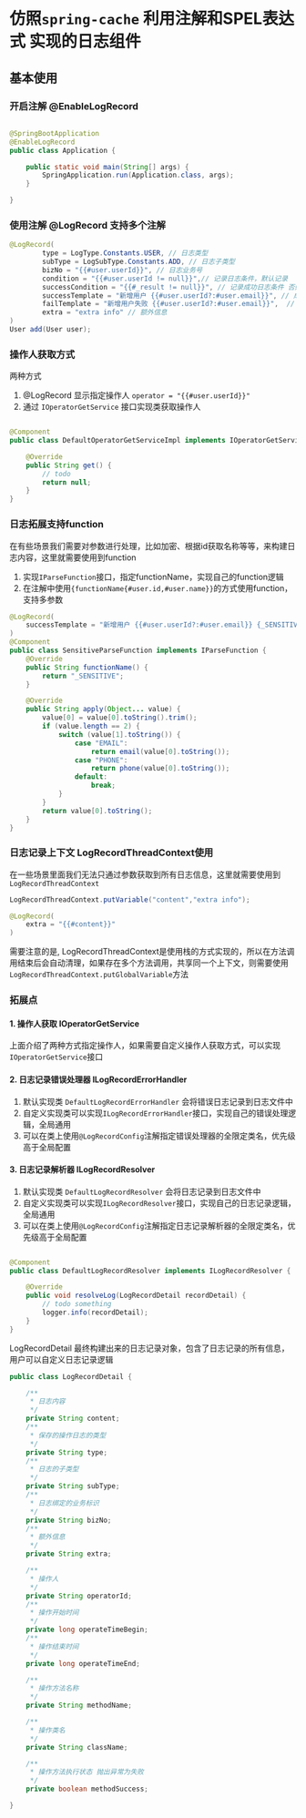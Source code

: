 # 仿照`spring-cache` 利用注解和SPEL表达式 实现的日志组件

## 基本使用

### 开启注解 @EnableLogRecord

```java

@SpringBootApplication
@EnableLogRecord
public class Application {

    public static void main(String[] args) {
        SpringApplication.run(Application.class, args);
    }

}
```

###   

### 使用注解 @LogRecord 支持多个注解

```java
@LogRecord(
        type = LogType.Constants.USER, // 日志类型
        subType = LogSubType.Constants.ADD, // 日志子类型 
        bizNo = "{{#user.userId}}", // 日志业务号
        condition = "{{#user.userId != null}}",// 记录日志条件，默认记录
        successCondition = "{{#_result != null}}", // 记录成功日志条件 否则记录失败记录，默认记录成功日志
        successTemplate = "新增用户 {{#user.userId?:#user.email}}", // 成功日志模板 和失败日志模板不能同时为空
        failTemplate = "新增用户失败 {{#user.userId?:#user.email}}",  // 失败日志模板 和成功日志模板不能同时为空
        extra = "extra info" // 额外信息
)
User add(User user);
```

### 操作人获取方式

两种方式

1. @LogRecord 显示指定操作人 `operator = "{{#user.userId}}"`
2. 通过 `IOperatorGetService` 接口实现类获取操作人

```java

@Component
public class DefaultOperatorGetServiceImpl implements IOperatorGetService {

    @Override
    public String get() {
        // todo
        return null;
    }
}
```

### 日志拓展支持function

在有些场景我们需要对参数进行处理，比如加密、根据id获取名称等等，来构建日志内容，这里就需要使用到function

1. 实现`IParseFunction`接口，指定functionName，实现自己的function逻辑
2. 在注解中使用`{functionName{#user.id,#user.name}}`的方式使用function，支持多参数

```java
@LogRecord(
    successTemplate = "新增用户 {{#user.userId?:#user.email}} {_SENSITIVE{#user.email,'EMAIL'}}"
)
@Component
public class SensitiveParseFunction implements IParseFunction {
    @Override
    public String functionName() {
        return "_SENSITIVE";
    }

    @Override
    public String apply(Object... value) {
        value[0] = value[0].toString().trim();
        if (value.length == 2) {
            switch (value[1].toString()) {
                case "EMAIL":
                    return email(value[0].toString());
                case "PHONE":
                    return phone(value[0].toString());
                default:
                    break;
            }
        }
        return value[0].toString();
    }
}
```

### 日志记录上下文 LogRecordThreadContext使用

在一些场景里面我们无法只通过参数获取到所有日志信息，这里就需要使用到`LogRecordThreadContext`

```java
LogRecordThreadContext.putVariable("content","extra info");

@LogRecord(
    extra = "{{#content}}"
)
```

需要注意的是,
LogRecordThreadContext是使用栈的方式实现的，所以在方法调用结束后会自动清理，如果存在多个方法调用，共享同一个上下文，则需要使用`LogRecordThreadContext.putGlobalVariable`方法

### 拓展点

#### 1. 操作人获取 IOperatorGetService

上面介绍了两种方式指定操作人，如果需要自定义操作人获取方式，可以实现`IOperatorGetService`接口

#### 2. 日志记录错误处理器 ILogRecordErrorHandler

1. 默认实现类 `DefaultLogRecordErrorHandler` 会将错误日志记录到日志文件中
2. 自定义实现类可以实现`ILogRecordErrorHandler`接口，实现自己的错误处理逻辑，全局通用
3. 可以在类上使用`@LogRecordConfig`注解指定错误处理器的全限定类名，优先级高于全局配置

#### 3. 日志记录解析器 ILogRecordResolver

1. 默认实现类 `DefaultLogRecordResolver` 会将日志记录到日志文件中
2. 自定义实现类可以实现`ILogRecordResolver`接口，实现自己的日志记录逻辑，全局通用
3. 可以在类上使用`@LogRecordConfig`注解指定日志记录解析器的全限定类名，优先级高于全局配置

```java

@Component
public class DefaultLogRecordResolver implements ILogRecordResolver {

    @Override
    public void resolveLog(LogRecordDetail recordDetail) {
        // todo something
        logger.info(recordDetail);
    }
}
```

LogRecordDetail 最终构建出来的日志记录对象，包含了日志记录的所有信息，用户可以自定义日志记录逻辑

```java
public class LogRecordDetail {

    /**
     * 日志内容
     */
    private String content;
    /**
     * 保存的操作日志的类型
     */
    private String type;
    /**
     * 日志的子类型
     */
    private String subType;
    /**
     * 日志绑定的业务标识
     */
    private String bizNo;
    /**
     * 额外信息
     */
    private String extra;

    /**
     * 操作人
     */
    private String operatorId;
    /**
     * 操作开始时间
     */
    private long operateTimeBegin;
    /**
     * 操作结束时间
     */
    private long operateTimeEnd;

    /**
     * 操作方法名称
     */
    private String methodName;

    /**
     * 操作类名
     */
    private String className;

    /**
     * 操作方法执行状态 抛出异常为失败
     */
    private boolean methodSuccess;

}
```